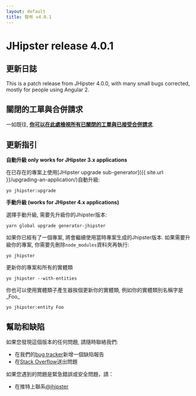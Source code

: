 ```yaml
---
layout: default
title: 發布 v4.0.1
---
```


JHipster release 4.0.1
==================

更新日誌
----------

This is a patch release from JHipster 4.0.0, with many small bugs corrected, mostly for people using Angular 2.

關閉的工單與合併請求
------------
一如既往, __[你可以在此處檢視所有已關閉的工單與已接受合併請求](https://github.com/jhipster/generator-jhipster/issues?q=milestone%3A4.0.1+is%3Aclosed)__.

更新指引
------------

**自動升級 only works for JHipster 3.x applications**

在已存在的專案上使用[JHipster upgrade sub-generator]({{ site.url }}/upgrading-an-application/)自動升級:

```
yo jhipster:upgrade
```

**手動升級 (works for JHipster 4.x applications)**

選擇手動升級, 需要先升級你的Jhipster版本:

```
yarn global upgrade generator-jhipster
```

如果你已經有了一個專案, 將會繼續使用當時專案生成的Jhipster版本.
如果需要升級你的專案, 你需要先刪除`node_modules`資料夾再執行:

```
yo jhipster
```

更新你的專案和所有的實體類

```
yo jhipster --with-entities
```

你也可以使用實體類子產生器挨個更新你的實體類, 例如你的實體類別名稱字是_Foo_

```
yo jhipster:entity Foo
```

幫助和缺陷
--------------

如果您發現這個版本的任何問題, 請隨時聯絡我們:

- 在我們的[bug tracker](https://github.com/jhipster/generator-jhipster/issues?state=open)新增一個缺陷報告
- 在[Stack Overflow](http://stackoverflow.com/tags/jhipster/info)送出問題

如果您遇到的問題是緊急錯誤或安全問題，請：

- 在推特上聯系[@jhipster](https://twitter.com/jhipster)
